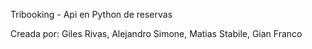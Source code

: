 Tribooking - Api en Python de reservas

Creada por:
  Giles Rivas, Alejandro
  Simone, Matias
  Stabile, Gian Franco
